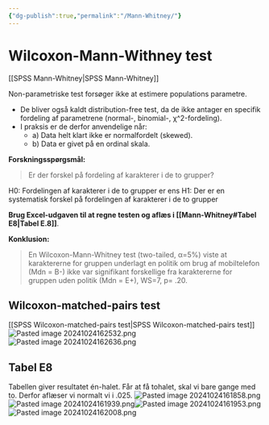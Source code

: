 ```yaml
---
{"dg-publish":true,"permalink":"/Mann-Whitney/"}
---
```


# Wilcoxon-Mann-Withney test
[[SPSS Mann-Whitney\|SPSS Mann-Whitney]]

Non-parametriske test forsøger ikke at estimere populations parametre.
- De bliver også kaldt distribution-free test, da de ikke antager en specifik fordeling af parametrene (normal-, binomial-, χ^2-fordeling).
- I praksis er de derfor anvendelige når:
	- a) Data helt klart ikke er normalfordelt (skewed).
	- b) Data er givet på en ordinal skala.


**Forskningsspørgsmål:**
> Er der forskel på fordeling af karakterer i de to grupper?

H0: Fordelingen af karakterer i de to grupper er ens
H1: Der er en systematisk forskel på fordelingen af karakterer i de to grupper

**Brug Excel-udgaven til at regne testen og aflæs i [[Mann-Whitney#Tabel E8\|Tabel E.8]]**.

**Konklusion:**
> En Wilcoxon-Mann-Whitney test (two-tailed, α=5%) viste at karaktererne for gruppen underlagt en politik om brug af mobiltelefon (Mdn = B-) ikke var signifikant forskellige fra karaktererne for gruppen uden politik (Mdn = E+), WS=7,  p= .20.

## Wilcoxon-matched-pairs test
[[SPSS Wilcoxon-matched-pairs test\|SPSS Wilcoxon-matched-pairs test]]
![Pasted image 20241024162532.png](/img/user/attachments/Pasted%20image%2020241024162532.png)
![Pasted image 20241024162636.png](/img/user/attachments/Pasted%20image%2020241024162636.png)
## Tabel E8
Tabellen giver resultatet én-halet. Får at få tohalet, skal vi bare gange med to.
Derfor aflæser vi normalt vi i .025.
![Pasted image 20241024161858.png](/img/user/attachments/Pasted%20image%2020241024161858.png)![Pasted image 20241024161939.png](/img/user/attachments/Pasted%20image%2020241024161939.png)![Pasted image 20241024161953.png](/img/user/attachments/Pasted%20image%2020241024161953.png)![Pasted image 20241024162008.png](/img/user/attachments/Pasted%20image%2020241024162008.png)